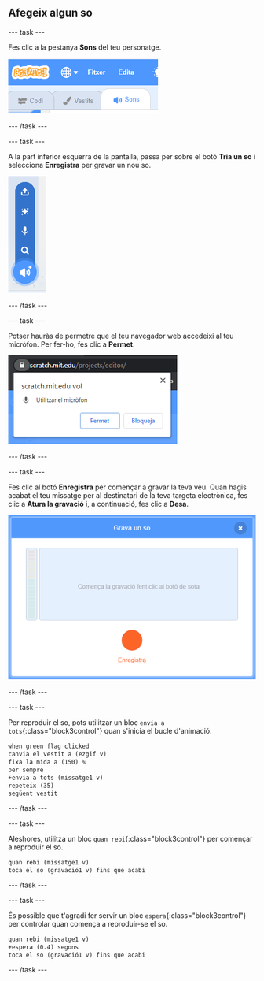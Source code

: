 ## Afegeix algun so

--- task ---

Fes clic a la pestanya **Sons** del teu personatge.

![imatge que mostra les pestanyes de so seleccionades per al personatge](images/sounds-tab.png)

--- /task ---

--- task ---

A la part inferior esquerra de la pantalla, passa per sobre el botó **Tria un so** i selecciona **Enregistra** per gravar un nou so.

![botó de sons que mostra la imatge seleccionada amb un so ressaltat](images/record-sound.png)

--- /task ---

--- task ---

Potser hauràs de permetre que el teu navegador web accedeixi al teu micròfon. Per fer-ho, fes clic a **Permet**.

![imatge que mostra l'avís del navegador web per habilitar l’accés al micròfon](images/allow-mic.png)

--- /task ---

--- task ---

Fes clic al botó **Enregistra** per començar a gravar la teva veu. Quan hagis acabat el teu missatge per al destinatari de la teva targeta electrònica, fes clic a **Atura la gravació** i, a continuació, fes clic a **Desa**.

![imatge que mostra la caixa de diàleg d'enregistrar a Scratch](images/record.png)

--- /task ---

--- task ---

Per reproduir el so, pots utilitzar un bloc `envia a tots`{:class="block3control"} quan s'inicia el bucle d'animació.

```blocks3
when green flag clicked
canvia el vestit a (ezgif v)
fixa la mida a (150) %
per sempre
+envia a tots (missatge1 v)
repeteix (35)
següent vestit
```

--- /task ---

--- task ---

Aleshores, utilitza un bloc `quan rebi`{:class="block3control"} per començar a reproduir el so.

```blocks3
quan rebi (missatge1 v)
toca el so (gravació1 v) fins que acabi
```

--- /task ---

--- task ---

És possible que t'agradi fer servir un bloc `espera`{:class="block3control"} per controlar quan comença a reproduir-se el so.

```blocks3
quan rebi (missatge1 v)
+espera (0.4) segons
toca el so (gravació1 v) fins que acabi
```

--- /task ---



